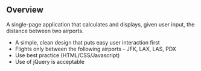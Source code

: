 ## Overview

A single-page application that calculates and displays, given user input, the distance between two airports.



- A simple, clean design that puts easy user interaction first
- Flights only between the following airports - JFK, LAX, LAS, PDX
- Use best practice (HTML/CSS/Javascript)
- Use of jQuery is acceptable

